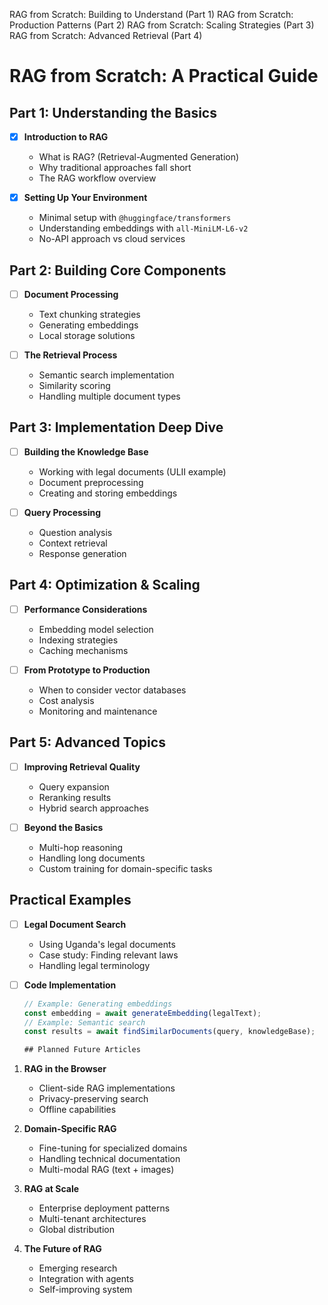 RAG from Scratch: Building to Understand (Part 1)
RAG from Scratch: Production Patterns (Part 2)
RAG from Scratch: Scaling Strategies (Part 3)
RAG from Scratch: Advanced Retrieval (Part 4)

# RAG from Scratch: A Practical Guide

## Part 1: Understanding the Basics

- [x] **Introduction to RAG**
  - What is RAG? (Retrieval-Augmented Generation)
  - Why traditional approaches fall short
  - The RAG workflow overview

- [x] **Setting Up Your Environment**
  - Minimal setup with `@huggingface/transformers`
  - Understanding embeddings with `all-MiniLM-L6-v2`
  - No-API approach vs cloud services

## Part 2: Building Core Components

- [ ] **Document Processing**
  - Text chunking strategies
  - Generating embeddings
  - Local storage solutions

- [ ] **The Retrieval Process**
  - Semantic search implementation
  - Similarity scoring
  - Handling multiple document types

## Part 3: Implementation Deep Dive

- [ ] **Building the Knowledge Base**
  - Working with legal documents (ULII example)
  - Document preprocessing
  - Creating and storing embeddings

- [ ] **Query Processing**
  - Question analysis
  - Context retrieval
  - Response generation

## Part 4: Optimization & Scaling

- [ ] **Performance Considerations**
  - Embedding model selection
  - Indexing strategies
  - Caching mechanisms

- [ ] **From Prototype to Production**
  - When to consider vector databases
  - Cost analysis
  - Monitoring and maintenance

## Part 5: Advanced Topics

- [ ] **Improving Retrieval Quality**
  - Query expansion
  - Reranking results
  - Hybrid search approaches

- [ ] **Beyond the Basics**
  - Multi-hop reasoning
  - Handling long documents
  - Custom training for domain-specific tasks

## Practical Examples

- [ ] **Legal Document Search**
  - Using Uganda's legal documents
  - Case study: Finding relevant laws
  - Handling legal terminology

- [ ] **Code Implementation**

  ```typescript
  // Example: Generating embeddings
  const embedding = await generateEmbedding(legalText);
  // Example: Semantic search
  const results = await findSimilarDocuments(query, knowledgeBase);

  ## Planned Future Articles
  ```

1. **RAG in the Browser**
   - Client-side RAG implementations
   - Privacy-preserving search
   - Offline capabilities

2. **Domain-Specific RAG**
   - Fine-tuning for specialized domains
   - Handling technical documentation
   - Multi-modal RAG (text + images)

3. **RAG at Scale**
   - Enterprise deployment patterns
   - Multi-tenant architectures
   - Global distribution

4. **The Future of RAG**
   - Emerging research
   - Integration with agents
   - Self-improving system
